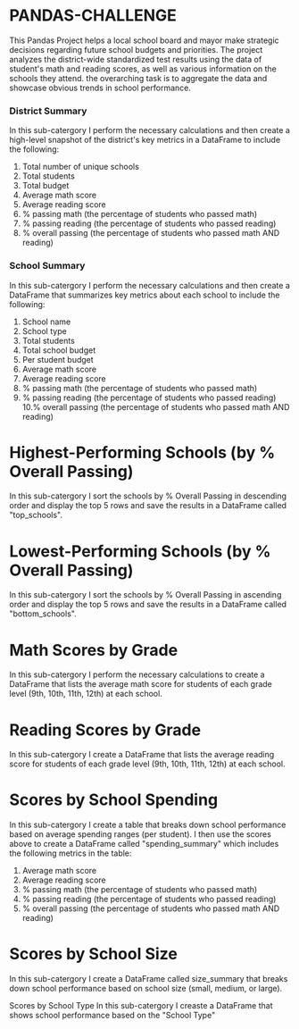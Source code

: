 # PANDAS-CHALLENGE
This Pandas Project helps a local school board and mayor make strategic decisions regarding future school budgets and priorities.
The project analyzes the district-wide standardized test results using the data of student's math and reading scores, as well as various information on the schools they attend. the overarching task is to aggregate the data and showcase obvious trends in school performance.

### District Summary
In this sub-catergory I perform the necessary calculations and then create a high-level snapshot of the district's key metrics in a DataFrame to include the following:
  1. Total number of unique schools
  2. Total students
  3. Total budget
  4. Average math score
  5. Average reading score
  6. % passing math (the percentage of students who passed math)
  7. % passing reading (the percentage of students who passed reading)
  8. % overall passing (the percentage of students who passed math AND reading)
  
### School Summary
In this sub-catergory I perform the necessary calculations and then create a DataFrame that summarizes key metrics about each school to include the following:
  1. School name
  2. School type
  3. Total students
  4. Total school budget
  5. Per student budget
  6. Average math score
  7. Average reading score
  8. % passing math (the percentage of students who passed math)
  9. % passing reading (the percentage of students who passed reading)
  10.% overall passing (the percentage of students who passed math AND reading)
  
  
# Highest-Performing Schools (by % Overall Passing)
In this sub-catergory I sort the schools by % Overall Passing in descending order and display the top 5 rows and save the results in a DataFrame called "top_schools".


# Lowest-Performing Schools (by % Overall Passing)
In this sub-catergory I sort the schools by % Overall Passing in ascending order and display the top 5 rows and save the results in a DataFrame called "bottom_schools".


# Math Scores by Grade
In this sub-catergory I perform the necessary calculations to create a DataFrame that lists the average math score for students of each grade level (9th, 10th, 11th, 12th) at each school.


# Reading Scores by Grade
In this sub-catergory I create a DataFrame that lists the average reading score for students of each grade level (9th, 10th, 11th, 12th) at each school.


# Scores by School Spending
In this sub-catergory I create a table that breaks down school performance based on average spending ranges (per student). I then use the scores above to create a DataFrame called "spending_summary" which includes the following metrics in the table:
1. Average math score
2. Average reading score
3. % passing math (the percentage of students who passed math)
4. % passing reading (the percentage of students who passed reading)
5. % overall passing (the percentage of students who passed math AND reading)


# Scores by School Size
In this sub-catergory I create a DataFrame called size_summary that breaks down school performance based on school size (small, medium, or large).


Scores by School Type
In this sub-catergory I creaste a DataFrame that shows school performance based on the "School Type"
